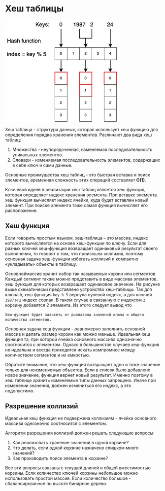 # Хеш таблицы

![Хеш таблицы](../img/hash_map.jpg)

Хеш таблица - структура данных, которая использует хеш функцию для определения порядка хранения элементов. Различают два
вида хеш таблиц:

1. Множества - неупорядоченная, изменяемая последовательность уникальных элементов.
2. Словари - изменяемая последовательность элементов, содержащих в себе ключ и сами данные.

Основные преимущества хеш таблиц - это быстрая вставка и поиск элементов, временная сложность этих операций
составляет **O(1)**.

Ключевой идеей в реализации хеш таблиц является хеш функция, которая определяет индекс хранения элемента. При вставке
элемента хеш функция вычисляет индекс ячейки, куда будет вставлен новый элемент. При поиске элемента таже самая функция
вычисляет его расположение.

## Хеш функция

Если говорить простым языком, хеш-таблица – это массив, индекс которого вычисляется на основе хеш-функции по ключу. Если
для разных ключей хеш-функция возвращает одинаковый результат своего выполнения, то говорят о том, что произошла
коллизия, поэтому основная задача хеш-функции избегать коллизий и компактно «укладывать» объекты в таблицу.

Основноймассив хранит набор так называемых корзин или сегментов. Каждый сегмент также можно представить в виде массива
элементов, хеш функция для которых возвращает одинаковое значение. На рисунке выше схематически представлено устройство
хеш-таблицы. Так для ключа ``0``, хеш функция ``key % 5`` вернула нулевой индекс, а для ключей ``1987`` и ``2`` индекс
совпал. В таком случае в связанную с индексом ``2`` корзину добавятся 2 элемента. Из этого следует вывод что

```
Хеш-функция будет зависеть от диапазона значений ключа и общего количества сегментов. 
```

Основная задача хеш функции - равномерно заполнять основной массив и делать размер корзин как можно меньше. Идеальная
хеш функция та, при которой ячейка основного массива однозначно соотносится с элементом. Однако в большинстве случаев
хеш-функция не идеальна и всегда приходится искать компромисс между количеством сегментов и их емкостью.

Обратите внимание, что хеш-функция возвращает одно и тоже значение только для неизменяемых объектов. Если в список было
добавлено новое значение, функция вернет новый результат. Именно поэтому в хеш таблице хранить изменяемые типы данных
запрещено. Иначе при изменении значения, должен измениться его индекс, а это недопустимо.

## Разрешение коллизий

Идеальная кеш функция не подвержена коллизиям - ячейка основного массива однозначно соотносится с элементом.

Алгоритм разрешения коллизий должен решать следующие вопросы:

1. Как реализовать хранение значений в одной корзине?
2. Что делать, если одной корзине назначено слишком много значений?
3. Как производить поиск элемента в корзине?

Все эти вопросы связаны с текущей длиной и общей вместимостью корзины. Если количество ключей корзины небольшое можно
использовать простой массив. Если количество большое - сбалансированное по высоте бинарное дерево.
